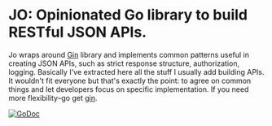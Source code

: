 # JO: Opinionated Go library to build RESTful JSON APIs.

Jo wraps around [Gin](https://github.com/gin-gonic/gin) library and implements common patterns
useful in creating JSON APIs, such as strict response structure, authorization, logging.
Basically I've extracted here all the stuff I usually add building APIs. It wouldn't fit
everyone but that's exactly the point: to agree on common things and let developers
focus on specific implementation. If you need more flexibility–go get [gin](https://github.com/gin-gonic/gin).

[![GoDoc](https://godoc.org/github.com/slavikdev/jo?status.svg)](https://godoc.org/github.com/slavikdev/jo)
